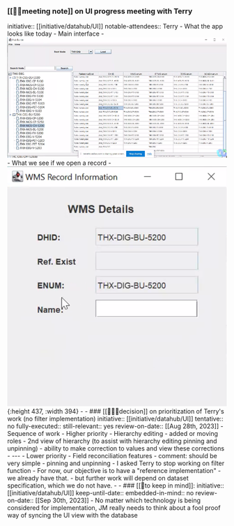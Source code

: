 ### [[🤝🏻meeting note]] on UI progress meeting with Terry
initiative:: [[initiative/datahub/UI]] 
notable-attendees:: Terry
	- What the app looks like today
		- Main interface
		- ![image.png](../assets/image_1691762594924_0.png)
		- What we see if we open a record
			- ![image.png](../assets/image_1691761775013_0.png){:height 437, :width 394}
			-
	- ### [[👩🏻‍⚖️decision]] on prioritization of Terry's work (no filter implementation) 
	  initiative:: [[initiative/datahub/UI]] 
	  tentative:: no
	  fully-executed::
	  still-relevant:: yes
	  review-on-date:: [[Aug 28th, 2023]]
		- Sequence of work
			- Higher priority
				- Hierarchy editing - added or moving roles
				- 2nd view of hierarchy (to assist with hierarchy editing pinning and unpinning)
				- ability to make correction to values and view these corrections
			- ---
			- Lower priority
				- Field reconciliation features
					- comment: should be very simple
				- pinning and unpinning
		- I asked Terry to stop working on filter function
		- For now, our objective is to have a  "reference implementation" - we already have that.
		- but further work will depend on dataset specification, which we do not have.
	-
	- ### [[🧠to keep in mind]]:
	  initiative:: [[initiative/datahub/UI]] 
	  keep-until-date::
	  embedded-in-mind:: no
	  review-on-date:: [[Sep 30th, 2023]]
		- No matter which technology is being considered for implementation, JM really needs to think about a fool proof way of syncing the UI view with the database